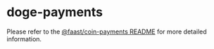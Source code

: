 doge-payments
=================

Please refer to the [@faast/coin-payments README](../coin-payments/README.md) for more detailed information.